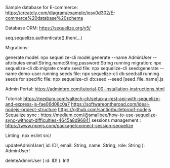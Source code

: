 Sample database for E-commerce:
https://creately.com/diagram/example/iosv0d302/E-commerce%20database%20schema

Database ORM:
https://sequelize.org/v5/

seq.sequelize.authenticate().then(...)


Migrations:

generate model: npx sequelize-cli model:generate --name AdminUser --attributes email:String,name:String,password:String
running migration: npx sequelize-cli db:migrate
create seed file: npx sequelize-cli seed:generate --name demo-user
running seeds file: npx sequelize-cli db:seed:all
running seeds for specific file: npx sequelize-cli db:seed --seed [seed_file_name].js

Admin Portal:
https://adminbro.com/tutorial-00-installation-instructions.html


Tutorial:
https://medium.com/valtech-ch/setup-a-rest-api-with-sequelize-and-express-js-fae06d08c0a7
https://softwareontheroad.com/ideal-nodejs-project-structure
https://github.com/santiq/bulletproof-nodejs
Sequalize sync : https://medium.com/@smallbee/how-to-use-sequelize-sync-without-difficulties-4645a8d96841
sessions management : https://www.npmjs.com/package/connect-session-sequelize


Linting:
npx eslint src/

updateAdminUser(
  id: ID!,
  email: String,
  name: String,
  role: String
): AdminUser!

deleteAdminUser (
  id: ID!
): Int!